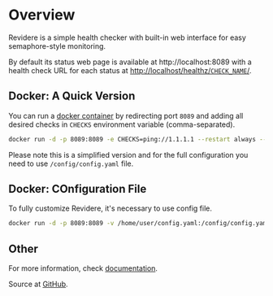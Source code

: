 # Overview

Revidere is a simple health checker with built-in web interface for easy
semaphore-style monitoring.

By default its status web page is available at http://localhost:8089 with a
health check URL for each status at [http://localhost/healthz/`CHECK_NAME`/](http://localhost/healthz/).


## Docker: A Quick Version

You can run a [docker container](https://hub.docker.com/repository/docker/aaseq/revidere/)
by redirecting port `8089` and adding all desired checks in `CHECKS` environment
variable (comma-separated).

```bash
docker run -d -p 8089:8089 -e CHECKS=ping://1.1.1.1 --restart always --name revidere aaseq/revidere:latest
```

Please note this is a simplified version and for the full configuration you need
to use `/config/config.yaml` file.


## Docker: COnfiguration File

To fully customize Revidere, it's necessary to use config file.

```bash
docker run -d -p 8089:8089 -v /home/user/config.yaml:/config/config.yaml --restart always --name revidere aaseq/revidere:latest
```


## Other

For more information, check [documentation](https://aaseq.com/revidere/).

Source at [GitHub](https://github.com/aaseq/revidere).
